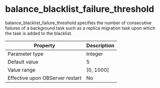 balance_blacklist_failure_threshold 
========================================================

balance_blacklist_failure_threshold specifies the number of consecutive failures of a background task such as a replica migration task upon which the task is added to the blacklist. 


|          **Property**           | **Description** |
|---------------------------------|-----------------|
| Parameter type                  | Integer         |
| Default value                   | 5               |
| Value range                     | \[0, 1000\]     |
| Effective upon OBServer restart | No              |


